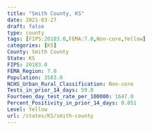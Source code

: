 ```yaml
---
title: "Smith County, KS"
date: 2021-03-27
draft: false
type: county
tags: [FIPS:20183.0,FEMA:7.0,Non-core,Yellow]
categories: [KS]
County: Smith County
State: KS
FIPS: 20183.0
FEMA_Region: 7.0
Population: 3583.0
NCHS_Urban_Rural_Classification: Non-core
Tests_in_prior_14_days: 59.0
Fourteen_day_test_rate_per_100000: 1647.0
Percent_Positivity_in_prior_14_days: 0.051
Level: Yellow
url: /states/KS/smith-county
---
```



